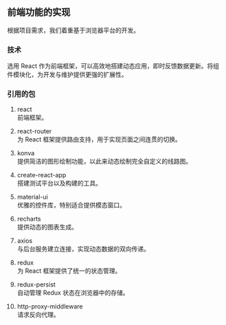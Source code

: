 ## 前端功能的实现
根据项目需求，我们着重基于浏览器平台的开发。
### 技术
选用 React 作为前端框架，可以高效地搭建动态应用，即时反馈数据更新。将组件模块化，为开发与维护提供更强的扩展性。
### 引用的包

1. react  
前端框架。

1. react-router  
为 React 框架提供路由支持，用于实现页面之间连贯的切换。

1. konva  
提供简洁的图形绘制功能，以此来动态绘制完全自定义的线路图。

1. create-react-app  
搭建测试平台以及构建的工具。
   
1. material-ui  
优雅的控件库，特别适合提供模态窗口。
   
1. recharts  
提供动态的图表生成。
   
1. axios  
与后台服务建立连接，实现动态数据的双向传递。
   
1. redux  
为 React 框架提供了统一的状态管理。

1. redux-persist  
自动管理 Redux 状态在浏览器中的存储。
   
1. http-proxy-middleware  
请求反向代理。
